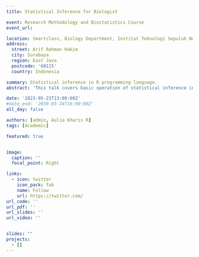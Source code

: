 ```yaml
---
title: Statistical Inference for Biologist

event: Research Methodology and Biostatistics Course
event_url: 

location: Smartclass, Biology Department, Institut Teknologi Sepuluh Nopember
address:
  street: Arif Rahman Hakim
  city: Surabaya
  region: East Java
  postcode: '60115'
  country: Indonesia

summary: Statistical inference in R programming language.
abstract: 'This talk covers basic operation of statistical inference in R language. This talk used bilogical data for hands on coding practice. The aim of this talk is to provide general view of basic operation of R languange and also to familiarize student with end to end analysis.'

date: '2023-05-23T13:00:00Z'
#date_end: '2030-03-24T16:00:00Z'
all_day: false

authors: [admin, Aulia Kharis R]
tags: [Academic]

featured: true


image: 
  caption: ''
  focal_point: Right

links:
  - icon: twitter
    icon_pack: fab
    name: Follow
    url: https://twitter.com/
url_code: ''
url_pdf: ''
url_slides: ''
url_video: ''


slides: ""
projects:
  - []
---
```



